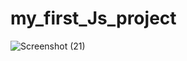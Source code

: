 # my_first_Js_project
![Screenshot (21)](https://user-images.githubusercontent.com/47341993/180127201-cd8aaa7b-99bb-473c-81fe-e867c24ce520.png)
